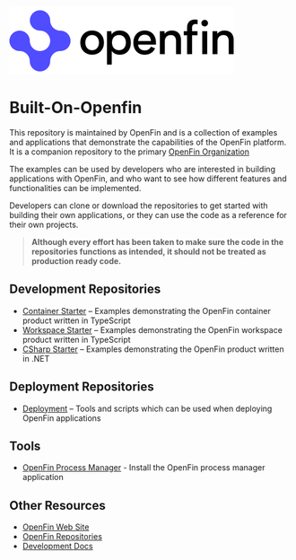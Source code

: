 ![OpenFin logo](https://github.com/built-on-openfin/.github/blob/main/profile/openfin.svg?raw=true)

# Built-On-Openfin

This repository is maintained by OpenFin and is a collection of examples and applications that demonstrate the capabilities of the OpenFin platform. It is a companion repository to the primary [OpenFin Organization](https://github.com/openfin)

The examples can be used by developers who are interested in building applications with OpenFin, and who want to see how different features and functionalities can be implemented.

Developers can clone or download the repositories to get started with building their own applications, or they can use the code as a reference for their own projects.

> **Although every effort has been taken to make sure the code in the repositories functions as intended, it should not be treated as production ready code.**

## Development Repositories

- [Container Starter](https://github.com/built-on-openfin/container-starter) – Examples demonstrating the OpenFin container product written in TypeScript
- [Workspace Starter](https://github.com/built-on-openfin/workspace-starter) – Examples demonstrating the OpenFin workspace product written in TypeScript
- [CSharp Starter](https://github.com/built-on-openfin/csharp-starter) – Examples demonstrating the OpenFin product written in .NET

## Deployment Repositories

- [Deployment](https://github.com/built-on-openfin/deployment) – Tools and scripts which can be used when deploying OpenFin applications

## Tools

- [OpenFin Process Manager](https://start.openfin.co/pm>) - Install the OpenFin process manager application

## Other Resources

- [OpenFin Web Site](https://www.openfin.co)
- [OpenFin Repositories](https://github.com/openfin)
- [Development Docs](https://developers.openfin.co/)
